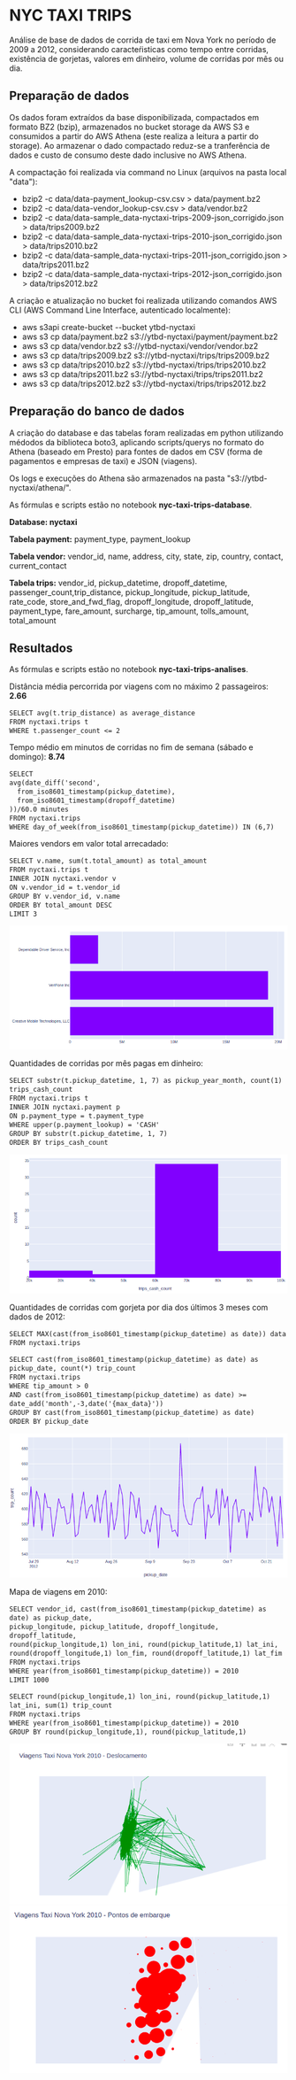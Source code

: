 # NYC TAXI TRIPS

Análise de base de dados de corrida de taxi em Nova York no período de 2009 a 2012, considerando caracteŕisticas como tempo entre corridas, existência de gorjetas, valores em dinheiro, volume de corridas por mês ou dia.


## Preparação de dados

Os dados foram extraídos da base disponibilizada, compactados em formato BZ2 (bzip), armazenados no bucket storage da AWS S3 e consumidos a partir do AWS Athena (este realiza a leitura a partir do storage). Ao armazenar o dado compactado reduz-se a tranferência de dados e custo de  consumo deste dado inclusive no AWS Athena.

A compactação foi realizada via command no Linux (arquivos na pasta local "data"):

- bzip2 -c data/data-payment_lookup-csv.csv > data/payment.bz2
- bzip2 -c data/data-vendor_lookup-csv.csv > data/vendor.bz2
- bzip2 -c data/data-sample_data-nyctaxi-trips-2009-json_corrigido.json > data/trips2009.bz2
- bzip2 -c data/data-sample_data-nyctaxi-trips-2010-json_corrigido.json > data/trips2010.bz2
- bzip2 -c data/data-sample_data-nyctaxi-trips-2011-json_corrigido.json > data/trips2011.bz2
- bzip2 -c data/data-sample_data-nyctaxi-trips-2012-json_corrigido.json > data/trips2012.bz2

A criação e atualização no bucket foi realizada utilizando comandos AWS CLI (AWS Command Line Interface, autenticado localmente):

- aws s3api create-bucket --bucket ytbd-nyctaxi
- aws s3 cp data/payment.bz2 s3://ytbd-nyctaxi/payment/payment.bz2
- aws s3 cp data/vendor.bz2 s3://ytbd-nyctaxi/vendor/vendor.bz2
- aws s3 cp data/trips2009.bz2 s3://ytbd-nyctaxi/trips/trips2009.bz2
- aws s3 cp data/trips2010.bz2 s3://ytbd-nyctaxi/trips/trips2010.bz2
- aws s3 cp data/trips2011.bz2 s3://ytbd-nyctaxi/trips/trips2011.bz2
- aws s3 cp data/trips2012.bz2 s3://ytbd-nyctaxi/trips/trips2012.bz2


## Preparação do banco de dados

A criação do database e das tabelas foram realizadas em python utilizando médodos da biblioteca boto3, aplicando scripts/querys no formato do Athena (baseado em Presto) para fontes de dados em CSV (forma de pagamentos e empresas de taxi) e JSON (viagens).

Os logs e execuções do Athena são armazenados na pasta "s3://ytbd-nyctaxi/athena/".

As fórmulas e scripts estão no notebook **nyc-taxi-trips-database**.

**Database: nyctaxi**

**Tabela payment:** payment_type, payment_lookup

**Tabela vendor:** vendor_id, name, address, city, state, zip, country, contact, current_contact

**Tabela trips:** vendor_id, pickup_datetime, dropoff_datetime, passenger_count,trip_distance, pickup_longitude, pickup_latitude, rate_code, store_and_fwd_flag, dropoff_longitude, dropoff_latitude, payment_type, fare_amount, surcharge, tip_amount, tolls_amount, total_amount


## Resultados

As fórmulas e scripts estão no notebook **nyc-taxi-trips-analises**.


Distância média percorrida por viagens com no máximo 2 passageiros: **2.66**
```
SELECT avg(t.trip_distance) as average_distance
FROM nyctaxi.trips t
WHERE t.passenger_count <= 2
```

Tempo médio em minutos de corridas no fim de semana (sábado e domingo): **8.74**
```
SELECT
avg(date_diff('second',
  from_iso8601_timestamp(pickup_datetime),
  from_iso8601_timestamp(dropoff_datetime)
))/60.0 minutes
FROM nyctaxi.trips
WHERE day_of_week(from_iso8601_timestamp(pickup_datetime)) IN (6,7)
```

Maiores vendors em valor total arrecadado:
```
SELECT v.name, sum(t.total_amount) as total_amount
FROM nyctaxi.trips t
INNER JOIN nyctaxi.vendor v
ON v.vendor_id = t.vendor_id
GROUP BY v.vendor_id, v.name
ORDER BY total_amount DESC
LIMIT 3
```
![Maiores Vendors](https://github.com/barcelosyussif/nyc-taxi-trips/blob/master/resultado_maiores_vendors.png)

Quantidades de corridas por mês pagas em dinheiro:
```
SELECT substr(t.pickup_datetime, 1, 7) as pickup_year_month, count(1) trips_cash_count
FROM nyctaxi.trips t
INNER JOIN nyctaxi.payment p
ON p.payment_type = t.payment_type
WHERE upper(p.payment_lookup) = 'CASH'
GROUP BY substr(t.pickup_datetime, 1, 7)
ORDER BY trips_cash_count
```
![Corridas dinheiro](https://github.com/barcelosyussif/nyc-taxi-trips/blob/master/resultado_corridas_dinheiro.png)

Quantidades de corridas com gorjeta por dia dos últimos 3 meses com dados de 2012:
```
SELECT MAX(cast(from_iso8601_timestamp(pickup_datetime) as date)) data FROM nyctaxi.trips
```
```
SELECT cast(from_iso8601_timestamp(pickup_datetime) as date) as pickup_date, count(*) trip_count
FROM nyctaxi.trips
WHERE tip_amount > 0
AND cast(from_iso8601_timestamp(pickup_datetime) as date) >= date_add('month',-3,date('{max_data}'))
GROUP BY cast(from_iso8601_timestamp(pickup_datetime) as date)
ORDER BY pickup_date
```
![Corridas gorjeta](https://github.com/barcelosyussif/nyc-taxi-trips/blob/master/resultado_corridas_gorjeta.png)


Mapa de viagens em 2010:
```
SELECT vendor_id, cast(from_iso8601_timestamp(pickup_datetime) as date) as pickup_date,
pickup_longitude, pickup_latitude, dropoff_longitude, dropoff_latitude,
round(pickup_longitude,1) lon_ini, round(pickup_latitude,1) lat_ini,
round(dropoff_longitude,1) lon_fim, round(dropoff_latitude,1) lat_fim
FROM nyctaxi.trips
WHERE year(from_iso8601_timestamp(pickup_datetime)) = 2010
LIMIT 1000
```
```
SELECT round(pickup_longitude,1) lon_ini, round(pickup_latitude,1) lat_ini, sum(1) trip_count
FROM nyctaxi.trips
WHERE year(from_iso8601_timestamp(pickup_datetime)) = 2010
GROUP BY round(pickup_longitude,1), round(pickup_latitude,1)
```
![Mapa Viagem1](https://github.com/barcelosyussif/nyc-taxi-trips/blob/master/resultado_mapa_viagem1.png)
![Mapa Viagem2](https://github.com/barcelosyussif/nyc-taxi-trips/blob/master/resultado_mapa_viagem2.png)
